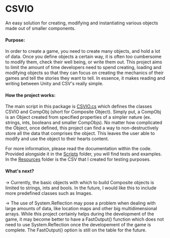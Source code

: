 # CSVIO
An easy solution for creating, modifying and instantiating various objects made out of smaller components.


#### Purpose: 

In order to create a game, you need to create many objects, and hold a lot of data. Once you define objects a certain way, it is often too cumbersome to modify them, check their well being, or write them out. This project aims to limit the amount of time developers need to spend creating, loading and modifying objects so that they can focus on creating the mechanics of their games and tell the stories they want to tell. In essence, it makes reading and writing between Unity and CSV's really simple. 


#### How the project works:

The main script in this package is [CSVIO.cs](./CSVIOTestProject/Assets/Scripts/CSVIO.cs) which defines the classes CSVIO and CompObj (short for Composite Object).
Simply put, a CompObj is an Object created from specified properties of a simpler nature (ex. strings, ints, booleans and smaller CompObjs). No matter how complicated the Object, once defined, this project can find a way to non-destructively store all the data that comprises the object. This leaves the user able to modify and use the object to their hearts content.

For more information, please read the documentation within the code. Provided alongside it in the [Scripts](./CSVIOTestProject/Assets/Scripts) folder, you will find tests and examples. In the [Resources](./CSVIOTestProject/Assets/Resources) folder is the CSV that I created for testing purposes.

#### What's next?
 
 -> Currently, the basic objects with which to build Composite objects is limited to strings, ints and bools. In the future, I would like this to include more predefined classes such as Images.
 
 -> The use of System.Reflection may pose a problem when dealing with large amounts of data, like location maps and other big multidimensional arrays. While this project certainly helps during the development of the game, it may become better to have a FastOutput() function which does not need to use System.Reflection once the developement of the game is complete. The FastOutput() option is still on the table for the future.


